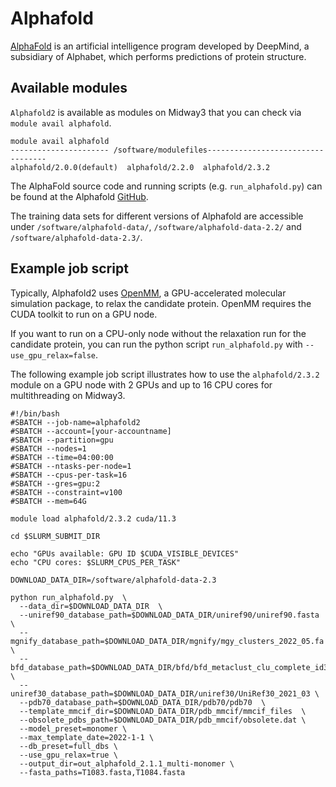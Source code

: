 # Alphafold

[AlphaFold](https://www.deepmind.com/research/highlighted-research/alphafold) is an artificial intelligence program developed by DeepMind, a subsidiary of Alphabet, which performs predictions of protein structure.

## Available modules

`Alphafold2` is available as modules on Midway3 that you can check via `module avail alphafold`.

```
module avail alphafold
---------------------- /software/modulefiles----------------------------------
alphafold/2.0.0(default)  alphafold/2.2.0  alphafold/2.3.2  
```

The AlphaFold source code and running scripts (e.g. `run_alphafold.py`) can be found at the Alphafold [GitHub](https://github.com/deepmind/alphafold).

The training data sets for different versions of Alphafold are accessible under `/software/alphafold-data/`, `/software/alphafold-data-2.2/` and `/software/alphafold-data-2.3/`.

## Example job script

Typically, Alphafold2 uses [OpenMM](https://openmm.org/), a GPU-accelerated molecular simulation package, to relax the candidate protein. OpenMM requires the CUDA toolkit to run on a GPU node.

If you want to run on a CPU-only node without the relaxation run for the candidate protein, you can run the python script `run_alphafold.py` with `--use_gpu_relax=false`.

The following example job script illustrates how to use the `alphafold/2.3.2` module on a GPU node with 2 GPUs and up to 16 CPU cores for multithreading on Midway3.

```
#!/bin/bash
#SBATCH --job-name=alphafold2
#SBATCH --account=[your-accountname]
#SBATCH --partition=gpu
#SBATCH --nodes=1
#SBATCH --time=04:00:00
#SBATCH --ntasks-per-node=1
#SBATCH --cpus-per-task=16
#SBATCH --gres=gpu:2
#SBATCH --constraint=v100
#SBATCH --mem=64G

module load alphafold/2.3.2 cuda/11.3

cd $SLURM_SUBMIT_DIR

echo "GPUs available: GPU ID $CUDA_VISIBLE_DEVICES"
echo "CPU cores: $SLURM_CPUS_PER_TASK"

DOWNLOAD_DATA_DIR=/software/alphafold-data-2.3

python run_alphafold.py  \
  --data_dir=$DOWNLOAD_DATA_DIR  \
  --uniref90_database_path=$DOWNLOAD_DATA_DIR/uniref90/uniref90.fasta  \
  --mgnify_database_path=$DOWNLOAD_DATA_DIR/mgnify/mgy_clusters_2022_05.fa  \
  --bfd_database_path=$DOWNLOAD_DATA_DIR/bfd/bfd_metaclust_clu_complete_id30_c90_final_seq.sorted_opt  \
  --uniref30_database_path=$DOWNLOAD_DATA_DIR/uniref30/UniRef30_2021_03 \
  --pdb70_database_path=$DOWNLOAD_DATA_DIR/pdb70/pdb70  \
  --template_mmcif_dir=$DOWNLOAD_DATA_DIR/pdb_mmcif/mmcif_files  \
  --obsolete_pdbs_path=$DOWNLOAD_DATA_DIR/pdb_mmcif/obsolete.dat \
  --model_preset=monomer \
  --max_template_date=2022-1-1 \
  --db_preset=full_dbs \
  --use_gpu_relax=true \
  --output_dir=out_alphafold_2.1.1_multi-monomer \
  --fasta_paths=T1083.fasta,T1084.fasta

```